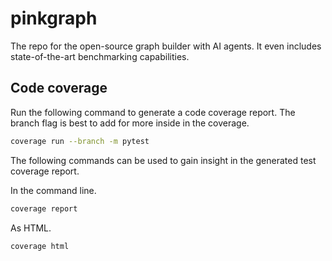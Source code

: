 # pinkgraph
The repo for the open-source graph builder with AI agents. It even includes state-of-the-art benchmarking capabilities.

## Code coverage
Run the following command to generate a code coverage report. The branch flag is best to add for more inside in the coverage.
```bash
coverage run --branch -m pytest
```

The following commands can be used to gain insight in the generated test coverage report.

In the command line.
```bash
coverage report
```

As HTML.
```bash
coverage html
```